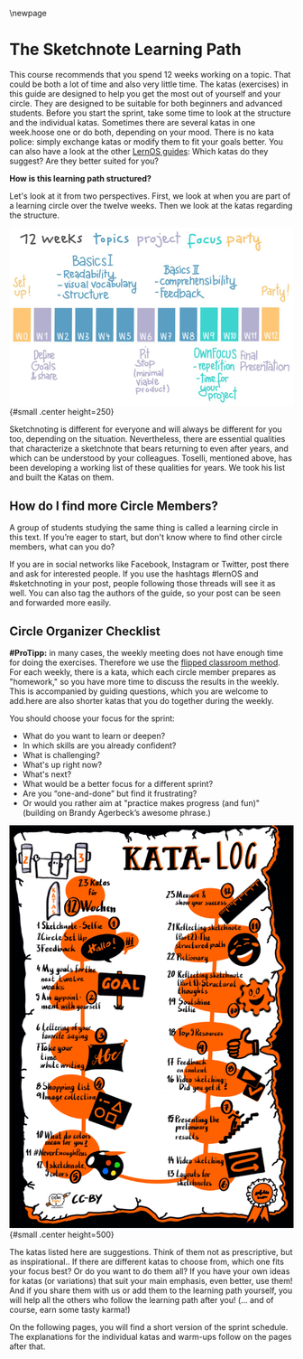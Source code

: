 \newpage

# The Sketchnote Learning Path

This course recommends that you spend 12 weeks working on a topic. That could be both a lot of time and also very little time. The katas (exercises) in this guide are designed to help you get the most out of yourself and your circle. They are designed to be suitable for both beginners and advanced students. Before you start the sprint, take some time to look at the structure and the individual katas. Sometimes there are several katas in one week.hoose one or do both, depending on your mood. There is no kata police: simply exchange katas or modify them to fit your goals better. You can also have a look at the other [LernOS guides](https://github.com/cogneon/): Which katas do they suggest? Are they better suited for you?

**How is this learning path structured?**

Let's look at it from two perspectives. First, we look at when you are part of a learning circle over the twelve weeks. Then we look at the katas regarding the structure.

![Sketchnote Learning Path by Karl Damke CC-BY](sketchnotes/sketchnote_learning_path_01.png){#small .center height=250}

Sketchnoting is different for everyone and will always be different for you too, depending on the situation. Nevertheless, there are essential qualities that characterize a sketchnote that bears returning to even after years, and which can be understood by your colleagues. Toselli, mentioned above, has been developing a working list of these qualities for years. We took his list and built the Katas on them.

## How do I find more Circle Members?

A group of students studying the same thing is called a learning circle in this text. If you’re eager to start, but don't know where to find other circle members, what can you do? 

If you are in social networks like Facebook, Instagram or Twitter, post there and ask for interested people. If you use the hashtags #lernOS and #sketchnoting in your post, people following those threads will see it as well. You can also tag the authors of the guide, so your post can be seen and forwarded more easily.

## Circle Organizer Checklist

**#ProTipp:** in many cases, the weekly meeting does not have enough time for doing the exercises. Therefore we use the [flipped classroom method](https://en.wikipedia.org/wiki/Flipped_classroom). For each weekly, there is a kata, which each circle member prepares as "homework," so you have more time to discuss the results in the weekly. This is accompanied by guiding questions, which you are welcome to add.here are also shorter katas that you do together during the weekly.

You should choose your focus for the sprint:
- What do you want to learn or deepen?
- In which skills are you already confident?
- What is challenging?
- What's up right now?
- What's next?
- What would be a better  focus for a different  sprint?
- Are you “one-and-done” but find it frustrating?
- Or would you rather aim at "practice makes progress (and fun)" (building on Brandy Agerbeck’s awesome phrase.)

![Kata-Log by @DenkFlowRR CC-BY](sketchnotes/kata_log.jpg){#small .center height=500}

The katas listed here are suggestions. Think of them not as prescriptive, but as inspirational.. If there are different katas to choose from, which one fits your focus best?  Or do you want to do them all? If you have your own ideas for katas (or variations) that suit your main emphasis, even better, use them! And if you share them with us or add them to the learning path yourself, you will help all the others who follow the learning path after you! (... and of course, earn some tasty karma!)

On the following pages, you will find a short version of the sprint schedule. The explanations for the individual katas and warm-ups follow on the pages after that.
